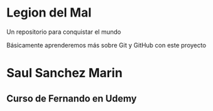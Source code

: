 # Legion del Mal
Un repositorio para conquistar el mundo

Básicamente aprenderemos más sobre Git y GitHub con este proyecto


# Saul Sanchez Marin


## Curso de Fernando en Udemy
